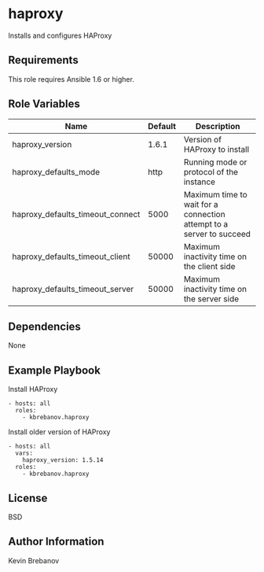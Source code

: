 haproxy
=======

Installs and configures HAProxy

Requirements
------------

This role requires Ansible 1.6 or higher.

Role Variables
--------------

| Name                             | Default    | Description                                                          |
|----------------------------------|------------|----------------------------------------------------------------------|
| haproxy_version                  | 1.6.1      | Version of HAProxy to install                                        |
| haproxy_defaults_mode            | http       | Running mode or protocol of the instance                             |
| haproxy_defaults_timeout_connect | 5000       | Maximum time to wait for a connection attempt to a server to succeed |
| haproxy_defaults_timeout_client  | 50000      | Maximum inactivity time on the client side                           |
| haproxy_defaults_timeout_server  | 50000      | Maximum inactivity time on the server side                           |

Dependencies
------------

None

Example Playbook
----------------

Install HAProxy
```
- hosts: all
  roles:
    - kbrebanov.haproxy
```

Install older version of HAProxy
```
- hosts: all
  vars:
    haproxy_version: 1.5.14
  roles:
    - kbrebanov.haproxy
```

License
-------

BSD

Author Information
------------------

Kevin Brebanov

